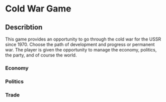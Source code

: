 # Cold War Game
## Describtion
This game provides an opportunity to go through the cold war for the USSR since 1970. Choose the path of development and progress or permanent war. The player is given the opportunity to manage the economy, politics, the party, and of course the world.
### Economy

### Politics

### Trade
